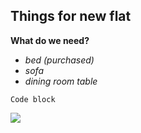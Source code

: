 ## Things for new flat

**What do we need?**

- _bed (purchased)_
- _sofa_
- _dining room table_

```
Code block
```

![](https://www.happybeds.co.uk/media/catalog/product/cache/012d407f4dbe66354ba3082513fc211b/h/a/harper_green_1.jpg)
